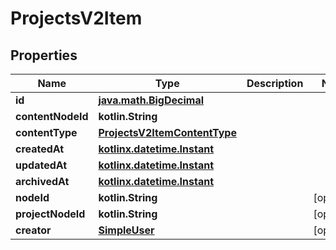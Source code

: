 
# ProjectsV2Item

## Properties
Name | Type | Description | Notes
------------ | ------------- | ------------- | -------------
**id** | [**java.math.BigDecimal**](java.math.BigDecimal.md) |  | 
**contentNodeId** | **kotlin.String** |  | 
**contentType** | [**ProjectsV2ItemContentType**](ProjectsV2ItemContentType.md) |  | 
**createdAt** | [**kotlinx.datetime.Instant**](kotlinx.datetime.Instant.md) |  | 
**updatedAt** | [**kotlinx.datetime.Instant**](kotlinx.datetime.Instant.md) |  | 
**archivedAt** | [**kotlinx.datetime.Instant**](kotlinx.datetime.Instant.md) |  | 
**nodeId** | **kotlin.String** |  |  [optional]
**projectNodeId** | **kotlin.String** |  |  [optional]
**creator** | [**SimpleUser**](SimpleUser.md) |  |  [optional]



